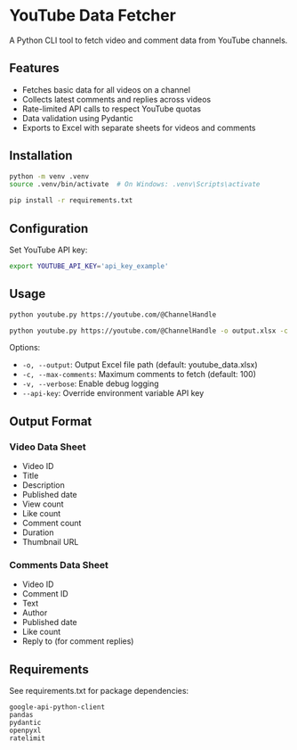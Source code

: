 # YouTube Data Fetcher

A Python CLI tool to fetch video and comment data from YouTube channels.

## Features
- Fetches basic data for all videos on a channel
- Collects latest comments and replies across videos
- Rate-limited API calls to respect YouTube quotas
- Data validation using Pydantic
- Exports to Excel with separate sheets for videos and comments

## Installation
```bash
python -m venv .venv
source .venv/bin/activate  # On Windows: .venv\Scripts\activate

pip install -r requirements.txt
```

## Configuration
Set YouTube API key:
```bash
export YOUTUBE_API_KEY='api_key_example'
```

## Usage
```bash
python youtube.py https://youtube.com/@ChannelHandle

python youtube.py https://youtube.com/@ChannelHandle -o output.xlsx -c 200 -v
```

Options:
- `-o, --output`: Output Excel file path (default: youtube_data.xlsx)
- `-c, --max-comments`: Maximum comments to fetch (default: 100)
- `-v, --verbose`: Enable debug logging
- `--api-key`: Override environment variable API key

## Output Format
### Video Data Sheet
- Video ID
- Title
- Description
- Published date
- View count
- Like count
- Comment count
- Duration
- Thumbnail URL

### Comments Data Sheet
- Video ID
- Comment ID
- Text
- Author
- Published date
- Like count
- Reply to (for comment replies)

## Requirements
See requirements.txt for package dependencies:
```
google-api-python-client
pandas
pydantic
openpyxl
ratelimit
```